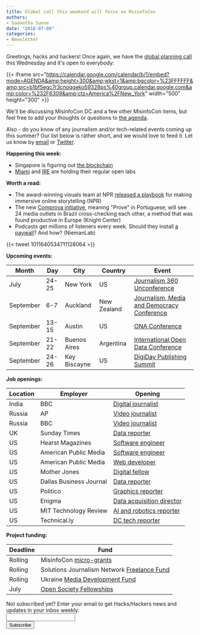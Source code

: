 ```yaml
---
title: Global call this weekend will focus on MisinfoCon
authors:
- Samantha Sunne
date: "2018-07-08"
categories:
- Newsletter
---
```


Greetings, hacks and hackers! Once again, we have the [global planning call](https://hackshackers.com/resources/global-open-call/) this Wednesday and it's open to everybody:

{{< iframe src="https://calendar.google.com/calendar/b/1/embed?mode=AGENDA&amp;height=300&amp;wkst=1&amp;bgcolor=%23FFFFFF&amp;src=b1bf5egc7r3cnoqgeko59328ps%40group.calendar.google.com&amp;color=%232F6309&amp;ctz=America%2FNew_York" width="500" height="300" >}}

We'll be discussing MisinfoCon DC and a few other MisinfoCon items, but feel free to add your thoughts or questions to [the agenda](https://docs.google.com/document/d/1KtsWrrStnimnM7_h43Vk3CgTff6d7TipDuTmSG_KDWQ/edit?usp=sharing).

Also - do you know of any journalism and/or tech-related events coming up this summer? Our list below is rather short, and we would love to feed it. Let us know by [email](mailto:samanthasunne@gmail.com) or [Twitter](https://twitter.com/hackshackers?lang=en).

**Happening this week:**

* Singapore is figuring out [the blockchain](https://www.meetup.com/Hacks-Hackers-Singapore/events/252498796/)
* [Miami](http://www.meetup.com/Hacks-Hackers-Miami/) and [IRE](http://www.meetup.com/hackshackersIRE/) are holding their regular open labs

**Worth a read:**

* The award-winning visuals team at NPR [released a playbook](http://training.npr.org/digital/take-our-playbook-nprs-guide-to-building-immersive-storytelling-projects/?utm_source=API+Need+to+Know+newsletter&utm_campaign=75c5f80b61-EMAIL_CAMPAIGN_2018_06_27_11_57&utm_medium=email&utm_term=0_e3bf78af04-75c5f80b61-45825441) for making immersive online storytelling (NPR)
* The new [Comprova initiative](https://knightcenter.utexas.edu/blog/00-19902-24-brazilian-media-outlets-will-fact-check-viral-content-ahead-elections-part-new-comp), meaning "Prove" in Portuguese, will see 24 media outlets in Brazil cross-checking each other, a method that was found productive in Europe (Knight Center)
* Podcasts get millions of listeners every week. Should they install [a paywall](http://www.niemanlab.org/2018/07/enough-with-the-netflix-for-audio-podcast-companies-should-take-a-cue-from-meditation-apps-instead/)? And how? (NiemanLab)

{{< tweet 1011640534711128064 >}}

**Upcoming events:**

| Month | Day | City | Country | Event |
| ----- | --- | ---- | ------- | ----- |
July | 24-25 | New York | US | [Journalism 360 Unconference](https://www.eventbrite.com/e/journalism-360-unconference-tickets-45516049730)
September | 6-7 | Auckland | New Zealand | [Journalism, Media and Democracy Conference](http://www.aut.ac.nz/study-at-aut/study-areas/communications/research/journalism,-media-and-democracy-research-centre/conferences)
September | 13-15 | Austin | US | [ONA Conference](https://ona18.journalists.org/)
September | 21-22 | Buenos Aires | Argentina | [International Open Data Conference](https://twitter.com/search?q=%23IODC18&src=typd)
September |  24-26 | Key Biscayne | US | [DigiDay Publishing Summit](https://digiday.com/event/2018-september-digiday-publishing-summit/)

**Job openings:**

| Location | Employer | Opening |
| -------- | -------- | ------- |
India | BBC | [Digital journalist](https://press.us12.list-manage.com/track/click?u=9c6c789dfe911a7c7977528db&id=63285d8280&e=a5e52023bb)
Russia | AP | [Video journalist](https://press.us12.list-manage.com/track/click?u=9c6c789dfe911a7c7977528db&id=435e15282b&e=a5e52023bb)
Russia | BBC | [Video journalist](https://hackpack.press/feed/snap/6499)
UK | Sunday Times | [Data reporter](https://newscareers.broadbeantech.com/jobs/view/3240.html)
US | Hearst Magazines | [Software engineer](https://hearst.referrals.selectminds.com/jobs/software-engineer-3337)
US | American Public Media | [Software engineer](https://americanpublicmedia.applicantpro.com/jobs/826361.html)
US | American Public Media | [Web developer](https://americanpublicmedia.applicantpro.com/jobs/822961.html)
US | Mother Jones | [Digital fellow](https://www.motherjones.com/jobs/fellowships/#digital)
US | Dallas Business Journal | [Data reporter](http://talkingbiznews.com/biz-news-help-wanted/dallas-business-journal-seeks-a-data-reporter/)
US | Politico | [Graphics reporter](https://recruiting.ultipro.com/PER1013PCLL/JobBoard/b972ff6a-41b7-4e97-9c71-273c2595c77d/OpportunityDetail?opportunityId=0d3cfe8f-39a0-4b92-b6b5-42825bbd6486)
US | Enigma | [Data acquisition director](https://www.enigma.com/careers/director-data-acquisition-strategy)
US | MIT Technology Review | [AI and robotics reporter](https://www.technologyreview.com/careers/job/ai-and-robotics-reporter/)
US | Technical.ly | [DC tech reporter](https://technical.ly/job/dc-tech-reporter-technical-ly/) 

**Project funding:**

| Deadline | Fund |
| -------- | ---- |
Rolling | MisinfoCon [micro-grants](https://docs.google.com/forms/d/e/1FAIpQLScyX13mJU0DLUaoAFijjClCOUbzKrdqfFR2gMwv0eXVKJYXyQ/viewform?c=0&w=1)
Rolling | Solutions Journalism Network [Freelance Fund](https://thewholestory.solutionsjournalism.org/now-offering-travel-funds-for-freelancers-857c49f9b395)
Rolling | Ukraine [Media Development Fund](http://ijnet.org/en/opportunities/media-development-grants-available-ukraine)
July | [Open Society Fellowships](http://ijnet.org/en/opportunities/open-society-fellowship-open-worldwide)

<div id="mc_embed_signup"><form id="mc-embedded-subscribe-form" class="validate" action="//hackshackers.us1.list-manage.com/subscribe/post?u=c56f2e53d5ed6ef87f8aaa75c&amp;id=fb2bc6f10b" method="post" name="mc-embedded-subscribe-form" novalidate="" target="_blank">

<div id="mc_embed_signup_scroll">

<div class="mc-field-group"><label for="mce-EMAIL">Not subscribed yet? Enter your email to get Hacks/Hackers news and updates in your inbox weekly:  </label></div>

<div class="mc-field-group"><input id="mce-EMAIL" class="required email" name="EMAIL" type="email" value="" /></div>

<!-- real people should not fill this in and expect good things - do not remove this or risk form bot signups-->

<div style="position: absolute; left: -5000px;"><input tabindex="-1" name="b_c56f2e53d5ed6ef87f8aaa75c_fb2bc6f10b" type="text" value="" /></div>

<div class="clear"><input id="mc-embedded-subscribe" class="button" name="subscribe" type="submit" value="Subscribe" /></div>

</div>

</form></div>

<!--End mc_embed_signup-->

<meta name="twitter:card" content="summary">

<meta name="twitter:image:src" content="https://hackshackers.com/content-images/about/hackshackers_logomark.png">

